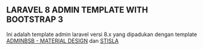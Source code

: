 ## LARAVEL 8 ADMIN TEMPLATE WITH BOOTSTRAP 3

Ini adalah template admin laravel versi 8.x yang dipadukan dengan template [ADMINBSB - MATERIAL DESIGN](https://gurayyarar.github.io/AdminBSBMaterialDesign/) dan [STISLA](https://getstisla.com/)
